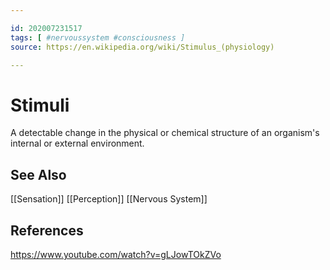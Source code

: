 ```yaml
---

id: 202007231517
tags: [ #nervoussystem #consciousness ]
source: https://en.wikipedia.org/wiki/Stimulus_(physiology)

---
```


# Stimuli 
A detectable change in the physical or chemical structure of an organism's internal or external environment.

## See Also
[[Sensation]]
[[Perception]]
[[Nervous System]]

## References
https://www.youtube.com/watch?v=gLJowTOkZVo
